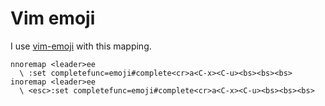 # Vim emoji

I use [vim-emoji](https://github.com/junegunn/vim-emoji) with this mapping.

```vim
nnoremap <leader>ee
  \ :set completefunc=emoji#complete<cr>a<C-x><C-u><bs><bs><bs>
inoremap <leader>ee
  \ <esc>:set completefunc=emoji#complete<cr>a<C-x><C-u><bs><bs><bs>
```
